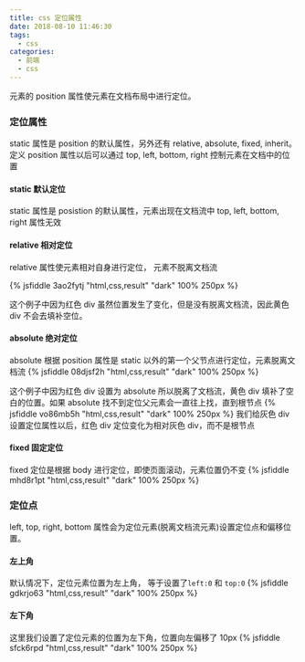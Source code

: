 ```yaml
---
title: css 定位属性
date: 2018-08-10 11:46:30
tags:
  - css
categories:
  - 前端
  - css
---
```


元素的 position 属性使元素在文档布局中进行定位。

### 定位属性

static 属性是 position 的默认属性，另外还有 relative, absolute, fixed, inherit。定义 position 属性以后可以通过 top, left, bottom, right 控制元素在文档中的位置

#### static 默认定位

static 属性是 posistion 的默认属性，元素出现在文档流中 top, left, bottom, right 属性无效

#### relative 相对定位

relative 属性使元素相对自身进行定位， 元素不脱离文档流

<!--more-->

{% jsfiddle 3ao2fytj "html,css,result" "dark" 100% 250px %}

这个例子中因为红色 div 虽然位置发生了变化，但是没有脱离文档流，因此黄色 div 不会去填补空位。

#### absolute 绝对定位

absolute 根据 position 属性是 static 以外的第一个父节点进行定位，元素脱离文档流
{% jsfiddle 08djsf2h "html,css,result" "dark" 100% 250px %}

这个例子中因为红色 div 设置为 absolute 所以脱离了文档流，黄色 div 填补了空白的位置。如果 absolute 找不到定位父元素会一直往上找，直到根节点
{% jsfiddle vo86mb5h "html,css,result" "dark" 100% 250px %}
我们给灰色 div 设置定位属性以后，红色 div 定位变化为相对灰色 div，而不是根节点

#### fixed 固定定位

fixed 定位是根据 body 进行定位，即使页面滚动，元素位置仍不变
{% jsfiddle mhd8r1pt "html,css,result" "dark" 100% 250px %}

### 定位点

left, top, right, bottom 属性会为定位元素(脱离文档流元素)设置定位点和偏移位置。

#### 左上角

默认情况下，定位元素位置为左上角， 等于设置了`left:0` 和 `top:0`
{% jsfiddle gdkrjo63 "html,css,result" "dark" 100% 250px %}

#### 左下角

这里我们设置了定位元素的位置为左下角，位置向左偏移了 10px
{% jsfiddle sfck6rpd "html,css,result" "dark" 100% 250px %}
